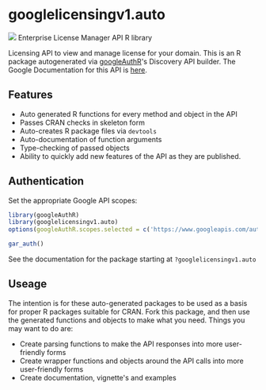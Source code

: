 # googlelicensingv1.auto
![](https://www.gstatic.com/images/branding/product/1x/googleg_32dp.png)
Enterprise License Manager API R library

Licensing API to view and manage license for your domain.
This is an R package autogenerated via [googleAuthR](http://code.markedmondson.me/googleAuthR)'s Discovery API builder. 
The Google Documentation for this API is [here](https://developers.google.com/google-apps/licensing/).

## Features 
 * Auto generated R functions for every method and object in the API
 * Passes CRAN checks in skeleton form
 * Auto-creates R package files via `devtools`
 * Auto-documentation of function arguments
 * Type-checking of passed objects
 * Ability to quickly add new features of the API as they are published.

## Authentication
Set the appropriate Google API scopes:

```r
library(googleAuthR)
library(googlelicensingv1.auto)
options(googleAuthR.scopes.selected = c('https://www.googleapis.com/auth/apps.licensing'))

gar_auth()
```
 See the documentation for the package starting at `?googlelicensingv1.auto`
## Useage
The intention is for these auto-generated packages to be used as a basis for proper R packages suitable for CRAN.
Fork this package, and then use the generated functions and objects to make what you need.
Things you may want to do are:
* Create parsing functions to make the API responses into more user-friendly forms
* Create wrapper functions and objects around the API calls into more user-friendly forms
* Create documentation, vignette's and examples

